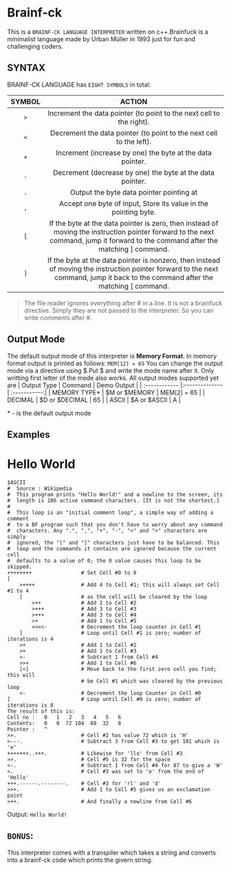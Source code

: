 # Brainf-ck
This is a `BRAINF-CK LANGUAGE INTERPRETER` written on c++.Brainfuck is a minimalist language made by Urban Müller in 1993 just for fun and challenging coders.

## SYNTAX
BRAINF-CK LANGUAGE has `EIGHT SYMBOLS` in total:

| SYMBOL | ACTION        |
|:------:|:--------------:| 
| `>`  | Increment the data pointer (to point to the next cell to the right).
| `<`    | Decrement the data pointer (to point to the next cell to the left).
| `+`    | Increment (increase by one) the byte at the data pointer.
| `-`    | Decrement (decrease by one) the byte at the data pointer.
| `.`    | Output the byte data pointer pointing at
| `,`    | Accept one byte of input, Store its value in the pointing byte.
| `[`    | If the byte at the data pointer is zero, then instead of moving the instruction pointer forward to the next command, jump it forward to the command after the matching ] command.
| `]`    | If the byte at the data pointer is nonzero, then instead of moving the instruction pointer forward to the next command, jump it back to the command after the matching [ command.

> The file reader ignores everything after # in a line. It is not a brainfuck directive. Simply they are not passed to the interpreter. So you can write comments after #.
## Output Mode
The default output mode of this interpreter is __Memory Format__. In memory format output is printed as follows:
```MEM[12] = 65```
You can change the output mode via a directive using $.Put $ and write the mode name after it. Only writting first letter of the mode also works. All output modes supported yet are 
| Output Type   | Command        | Demo Output  |
| :------------ |:-------------- | :-----------:|
| MEMORY TYPE*  | $M or $MEMORY  | MEM[2] = 65  |
| DECIMAL       | $D or $DECIMAL |      65      |
| ASCII         | $A or $ASCII   |       A      |

\* - is the default output mode

## Examples
# Hello World
```
$ASCII
#  Source : Wikipedia
#  This program prints "Hello World!" and a newline to the screen, its
#  length is 106 active command characters. [It is not the shortest.]
#
#  This loop is an "initial comment loop", a simple way of adding a comment
#  to a BF program such that you don't have to worry about any command
#  characters. Any ".", ",", "+", "-", "<" and ">" characters are simply
#  ignored, the "[" and "]" characters just have to be balanced. This
#  loop and the commands it contains are ignored because the current cell
#  defaults to a value of 0; the 0 value causes this loop to be skipped.
++++++++                # Set Cell #0 to 8
[
    >++++               # Add 4 to Cell #1; this will always set Cell #1 to 4
    [                   # as the cell will be cleared by the loop
        >++             # Add 2 to Cell #2
        >+++            # Add 3 to Cell #3
        >+++            # Add 3 to Cell #4
        >+              # Add 1 to Cell #5
        <<<<-           # Decrement the loop counter in Cell #1
    ]                   # Loop until Cell #1 is zero; number of iterations is 4
    >+                  # Add 1 to Cell #2
    >+                  # Add 1 to Cell #3
    >-                  # Subtract 1 from Cell #4
    >>+                 # Add 1 to Cell #6
    [<]                 # Move back to the first zero cell you find; this will
                        # be Cell #1 which was cleared by the previous loop
    <-                  # Decrement the loop Counter in Cell #0
]                       # Loop until Cell #0 is zero; number of iterations is 8
The result of this is:
Cell no :   0   1   2   3   4   5   6
Contents:   0   0  72 104  88  32   8
Pointer :   ^
>>.                     # Cell #2 has value 72 which is 'H'
>---.                   # Subtract 3 from Cell #3 to get 101 which is 'e'
+++++++..+++.           # Likewise for 'llo' from Cell #3
>>.                     # Cell #5 is 32 for the space
<-.                     # Subtract 1 from Cell #4 for 87 to give a 'W'
<.                      # Cell #3 was set to 'o' from the end of 'Hello'
+++.------.--------.    # Cell #3 for 'rl' and 'd'
>>+.                    # Add 1 to Cell #5 gives us an exclamation point
>++.                    # And finally a newline from Cell #6
```
Output: 
```Hello World!```

## `BONUS`:
This interpreter comes with a transpiler which takes a string and converts into a brainf-ck code which prints the givern string.
